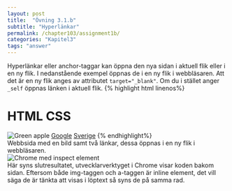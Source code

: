 ```yaml
---
layout: post
title:  "Övning 3.1.b"
subtitle: "Hyperlänkar"
permalink: /chapter103/assignment1b/
categories: "Kapitel3"
tags: "answer"
---
```

Hyperlänkar eller anchor-taggar kan öppna den nya sidan i aktuell flik eller i en ny flik. I nedanstående exempel öppnas de i en ny flik i webbläsaren. Att det är en ny flik anges av attributet `target="_blank"`. Om du i stället anger `_self` öppnas länken i aktuell flik.
{% highlight html linenos%}
<!DOCTYPE html>
<html>
  <head>
    <title>Images</title>
    <meta charset="utf-8">
  </head>
  <body>
    <h1>HTML CSS</h1>
    <img src="fruit-apple.jpg" alt="Green apple">
    <a href="http://www.google.com" target="_blank">Google</a>
    <a href="http://www.se" target="_blank">Sverige</a>
  </body>
</html>
{% endhighlight%}
<figcaption>Webbsida med en bild samt två länkar, dessa öppnas i en ny flik i webbläsaren. </figcaption>
<img src="{{ site.url | append:site.baseurl}}/assets/images/chapter3-assignment1b.PNG" alt="Chrome med inspect element"/>
<figcaption>Här syns slutresultatet, utvecklarverktyget i Chrome visar koden bakom sidan. Eftersom både img-taggen och a-taggen är inline element, det vill säga de är tänkta att visas i löptext så syns de på samma rad.</figcaption>
